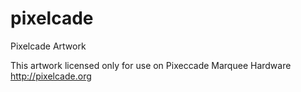 # pixelcade
Pixelcade Artwork

This artwork licensed only for use on Pixeccade Marquee Hardware
http://pixelcade.org

